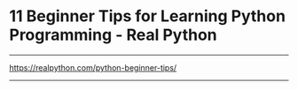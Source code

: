 # 11 Beginner Tips for Learning Python Programming - Real Python

***

https://realpython.com/python-beginner-tips/

***


